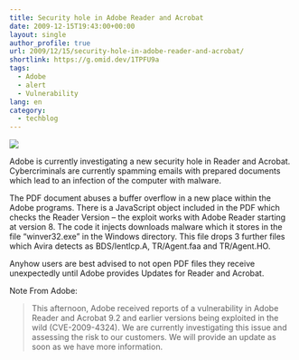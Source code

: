```yaml
---
title: Security hole in Adobe Reader and Acrobat
date: 2009-12-15T19:43:00+00:00
layout: single
author_profile: true
url: 2009/12/15/security-hole-in-adobe-reader-and-acrobat/
shortlink: https://g.omid.dev/1TPFU9a
tags:
  - Adobe
  - alert
  - Vulnerability
lang: en
category: 
  - techblog
---
```

[![](http://1.bp.blogspot.com/_vaUVXcmC3OI/SyffL-JURJI/AAAAAAAAAWM/pANPmriBXO4/s320/acrobat_logo.png)](http://1.bp.blogspot.com/_vaUVXcmC3OI/SyffL-JURJI/AAAAAAAAAWM/pANPmriBXO4/s1600-h/acrobat_logo.png)

Adobe is currently investigating a new security hole in Reader and Acrobat. Cybercriminals are currently spamming emails with prepared documents which lead to an infection of the computer with malware.

The PDF document abuses a buffer overflow in a new place within the Adobe programs. There is a JavaScript object included in the PDF which checks the Reader Version – the exploit works with Adobe Reader starting at version 8. The code it injects downloads malware which it stores in the file “winver32.exe” in the Windows directory. This file drops 3 further files which Avira detects as BDS/Ientlcp.A, TR/Agent.faa and TR/Agent.HO.

Anyhow users are best advised to not open PDF files they receive unexpectedly until Adobe provides Updates for Reader and Acrobat.

Note From Adobe:

> This afternoon, Adobe received reports of a vulnerability in Adobe Reader and Acrobat 9.2 and earlier versions being exploited in the wild (CVE-2009-4324). We are currently investigating this issue and assessing the risk to our customers. We will provide an update as soon as we have more information.